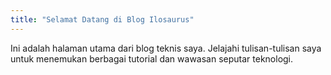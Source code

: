 ```yaml
---
title: "Selamat Datang di Blog Ilosaurus"
---
```


Ini adalah halaman utama dari blog teknis saya. Jelajahi tulisan-tulisan saya untuk menemukan berbagai tutorial dan wawasan seputar teknologi.
